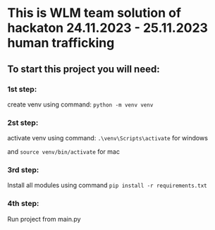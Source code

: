# This is WLM team solution of hackaton 24.11.2023 - 25.11.2023 human trafficking

## To start this project you will need:

### 1st step:

create venv using command: `python -m venv venv `

### 2st step:

activate venv using command: `.\venv\Scripts\activate` for windows

and `source venv/bin/activate` for mac

### 3rd step:

Install all modules using command `pip install -r requirements.txt`

### 4th step:

Run project from main.py
